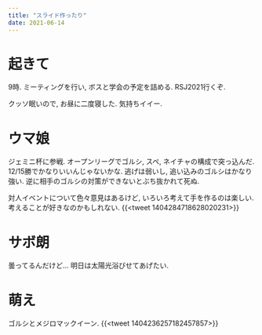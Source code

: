 ```yaml
---
title: "スライド作ったり"
date: 2021-06-14
---
```


# 起きて
9時. ミーティングを行い, ボスと学会の予定を詰める. RSJ2021行くぞ.

クッソ眠いので, お昼に二度寝した. 気持ちイイー.

# ウマ娘
ジェミニ杯に参戦. オープンリーグでゴルシ, スペ, ネイチャの構成で突っ込んだ.
12/15勝でかなりいいんじゃないかな. 逃げは弱いし, 追い込みのゴルシはかなり強い. 逆に相手のゴルシの対策ができないとぶち抜かれて死ぬ.

対人イベントについて色々意見はあるけど, いろいろ考えて手を作るのは楽しい. 考えることが好きなのかもしれない.
{{<tweet 1404284718628020231>}}

# サボ朗
曇ってるんだけど... 明日は太陽光浴びせてあげたい.

# 萌え
ゴルシとメジロマックイーン.
{{<tweet 1404236257182457857>}}